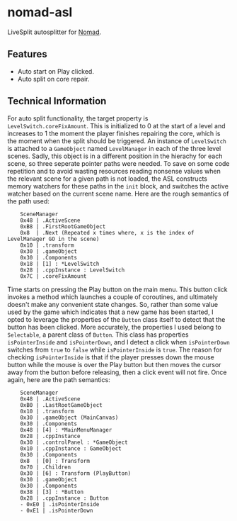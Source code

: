 # nomad-asl
LiveSplit autosplitter for [Nomad](https://store.steampowered.com/app/2382600/Nomad/).

## Features
 - Auto start on Play clicked.
 - Auto split on core repair.

## Technical Information
For auto split functionality, the target property is `LevelSwitch.coreFixAmount`. This is initialized to 0 at the start of a level and increases to 1 the moment the player finishes repairing the core, which is the moment when the split should be triggered. An instance of `LevelSwitch` is attached to a `GameObject` named `LevelManager` in each of the three level scenes. Sadly, this object is in a different position in the hierachy for each scene, so three seperate pointer paths were needed. To save on some code repetition and to avoid wasting resources reading nonsense values when the relevant scene for a given path is not loaded, the ASL constructs memory watchers for these paths in the `init` block, and switches the active watcher based on the current scene name. Here are the rough semantics of the path used:
```
    SceneManager
    0x48 | .ActiveScene
    0xB8 | .FirstRootGameObject
    0x8  | .Next (Repeated x times where, x is the index of LevelManager GO in the scene)
    0x10 | .transform
    0x30 | .gameObject
    0x30 | .Components
    0x18 | [1] : *LevelSwitch
    0x28 | .cppInstance : LevelSwitch
    0x7C | .coreFixAmount
```

Time starts on pressing the Play button on the main menu. This button click invokes a method which launches a couple of coroutines, and ultimately doesn't make any convenient state changes. So, rather than some value used by the game which indicates that a new game has been started, I opted to leverage the properties of the `Button` class itself to detect that the button has been clicked. More accurately, the properties I used belong to `Selectable`, a parent class of `Button`. This class has properties `isPointerInside` and `isPointerDown`, and I detect a click when `isPointerDown` switches from `true` to `false` while `isPointerInside` is `true`. The reason for checking `isPointerInside` is that if the player presses down the mouse button while the mouse is over the Play button but then moves the cursor away from the button before releasing, then a click event will not fire. Once again, here are the path semantics:
```
    SceneManager
    0x48 | .ActiveScene
    0xB0 | .LastRootGameObject
    0x10 | .transform
    0x30 | .gameObject (MainCanvas)
    0x30 | .Components
    0x48 | [4] : *MainMenuManager
    0x28 | .cppInstance
    0x30 | .controlPanel : *GameObject
    0x10 | .cppInstance : GameObject
    0x30 | .Components
    0x8  | [0] : Transform
    0x70 | .Children
    0x30 | [6] : Transform (PlayButton)
    0x30 | .gameObject
    0x30 | .Components
    0x38 | [3] : *Button
    0x28 | .cppInstance : Button
    - 0xE0 | .isPointerInside
    - 0xE1 | .isPointerDown
```